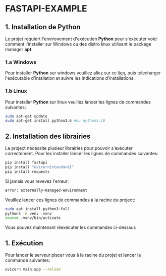 # FASTAPI-EXAMPLE

## 1. Installation de Python

Le projet requiert l'environement d'exécution **Python** pour s'exécuter voici comment l'installer sur Windows ou des distro linux utilisant le package manager **apt**:

### 1.a Windows
Pour installer **Python** sur windows veuillez allez sur ce [lien](https://www.python.org/downloads/), puis telecharger l'exécutable d'intallation et suivre les indications d'installations.

### 1.b Linux
Pour installer **Python** sur linux veuillez lancer les lignes de commandes suivantes:
```bash
sudo apt-get update
sudo apt-get install python3.6 #ou python3.10
```
## 2. Installation des librairies

Le project nécéssite plusieur librairies pour pouvoir 
s'exécuter correctement. Pour les installer lancer les lignes de commandes suivantes: 
```bash
pip install fastapi
pip install "uvicorn[standard]"
pip install requests
```

Si jamais vous revevez l'erreur:
```bash
error: externally-managed-environment
```

Veuillez lancer ces lignes de commandes à la racine du project:
```bash
sudo apt install python3-full
python3 -m venv .venv
source .venv/bin/activate
```
Vous pouvez maintenant réexécuter les commandes ci-desssus

## 1. Exécution

Pour lancer le serveur placer vous à la racine du projet et lancer la commande suivantes:
```bash
uvicorn main:app --reload
```